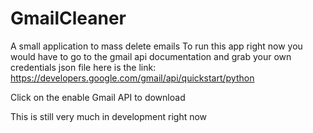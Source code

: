 # GmailCleaner
A small application to mass delete emails
To run this app right now you would have to go to the gmail api documentation and grab your own credentials json file here is the link:
https://developers.google.com/gmail/api/quickstart/python

Click on the enable Gmail API to download

This is still very much in development right now
